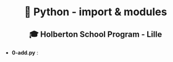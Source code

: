 # <p align="center">🐍 Python - import & modules</p>
## <p align="center">🎓 Holberton School Program - Lille</p>
- **0-add.py** : 
